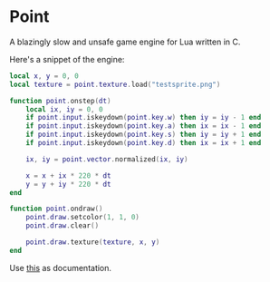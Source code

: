 # Point
A blazingly slow and unsafe game engine for Lua written in C.

Here's a snippet of the engine:
```lua
local x, y = 0, 0
local texture = point.texture.load("testsprite.png")

function point.onstep(dt)
    local ix, iy = 0, 0
    if point.input.iskeydown(point.key.w) then iy = iy - 1 end
    if point.input.iskeydown(point.key.a) then ix = ix - 1 end
    if point.input.iskeydown(point.key.s) then iy = iy + 1 end
    if point.input.iskeydown(point.key.d) then ix = ix + 1 end

    ix, iy = point.vector.normalized(ix, iy)

    x = x + ix * 220 * dt
    y = y + iy * 220 * dt
end

function point.ondraw()
    point.draw.setcolor(1, 1, 0)
    point.draw.clear()

    point.draw.texture(texture, x, y)
end
```

Use [this](https://github.com/IAmCheeseman/point/blob/master/point.yml) as documentation.